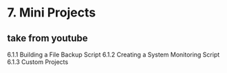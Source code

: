 # 7. Mini Projects

## take from youtube

6.1.1 Building a File Backup Script
6.1.2 Creating a System Monitoring Script
6.1.3 Custom Projects
